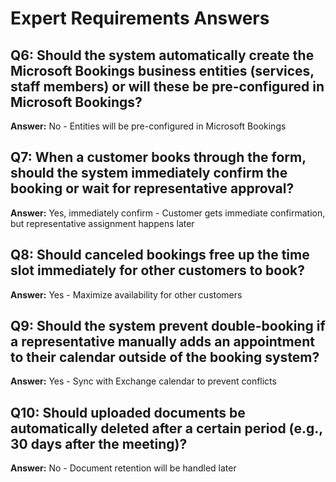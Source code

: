 # Expert Requirements Answers

## Q6: Should the system automatically create the Microsoft Bookings business entities (services, staff members) or will these be pre-configured in Microsoft Bookings?
**Answer:** No - Entities will be pre-configured in Microsoft Bookings

## Q7: When a customer books through the form, should the system immediately confirm the booking or wait for representative approval?
**Answer:** Yes, immediately confirm - Customer gets immediate confirmation, but representative assignment happens later

## Q8: Should canceled bookings free up the time slot immediately for other customers to book?
**Answer:** Yes - Maximize availability for other customers

## Q9: Should the system prevent double-booking if a representative manually adds an appointment to their calendar outside of the booking system?
**Answer:** Yes - Sync with Exchange calendar to prevent conflicts

## Q10: Should uploaded documents be automatically deleted after a certain period (e.g., 30 days after the meeting)?
**Answer:** No - Document retention will be handled later